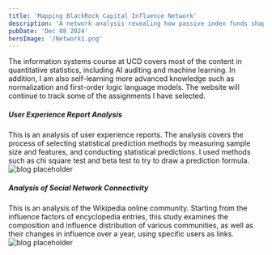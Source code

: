 ```yaml
--- 
title: 'Mapping BlackRock Capital Influence Network'
description: 'A network analysis revealing how passive index funds shape industry landscapes through strategic holdings.'
pubDate: 'Dec 08 2024'
heroImage: '/Network1.png'
--- 
```


The information systems course at UCD covers most of the content in quantitative statistics, including AI auditing and machine learning. In addition, I am also self-learning more advanced knowledge such as normalization and first-order logic language models. The website will continue to track some of the assignments I have selected.

##### User Experience Report Analysis

This is an analysis of user experience reports. The analysis covers the process of selecting statistical prediction methods by measuring sample size and features, and conducting statistical predictions. I used methods such as chi square test and beta test to try to draw a prediction formula.
![blog placeholder](/academy1.png)


##### Analysis of Social Network Connectivity

This is an analysis of the Wikipedia online community. Starting from the influence factors of encyclopedia entries, this study examines the composition and influence distribution of various communities, as well as their changes in influence over a year, using specific users as links.
![blog placeholder](/academy2.png)
